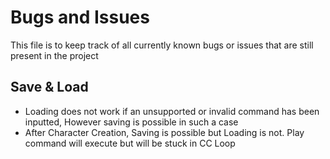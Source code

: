 # Bugs and Issues
This file is to keep track of all currently known bugs or issues that are still present in the project

## Save & Load
- Loading does not work if an unsupported or invalid command has been inputted, However saving is possible in such a case
- After Character Creation, Saving is possible but Loading is not. Play command will execute but will be stuck in CC Loop


